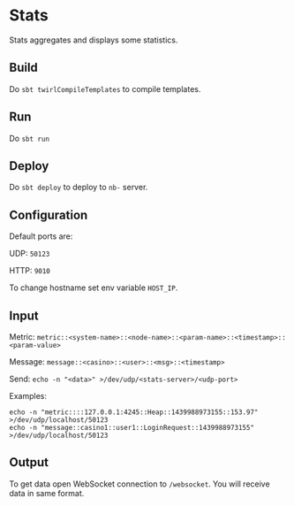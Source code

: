 # Stats

Stats aggregates and displays some statistics.

## Build

Do `sbt twirlCompileTemplates` to compile templates.

## Run

Do `sbt run`

## Deploy

Do `sbt deploy` to deploy to `nb-` server.

## Configuration

Default ports are:

UDP: `50123`

HTTP: `9010`

To change hostname set env variable `HOST_IP`.

## Input

Metric: `metric::<system-name>::<node-name>::<param-name>::<timestamp>::<param-value>`

Message: `message::<casino>::<user>::<msg>::<timestamp>`

Send: `echo -n "<data>" >/dev/udp/<stats-server>/<udp-port>`

Examples:
```
echo -n "metric::::127.0.0.1:4245::Heap::1439988973155::153.97" >/dev/udp/localhost/50123
echo -n "message::casino1::user1::LoginRequest::1439988973155" >/dev/udp/localhost/50123
```

## Output

To get data open WebSocket connection to `/websocket`. You will receive data in same format.
